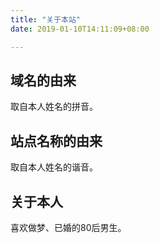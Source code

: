 ```yaml
---
title: "关于本站"
date: 2019-01-10T14:11:09+08:00

---
```


## 域名的由来

取自本人姓名的拼音。

## 站点名称的由来

取自本人姓名的谐音。

## 关于本人

喜欢做梦、已婚的80后男生。
